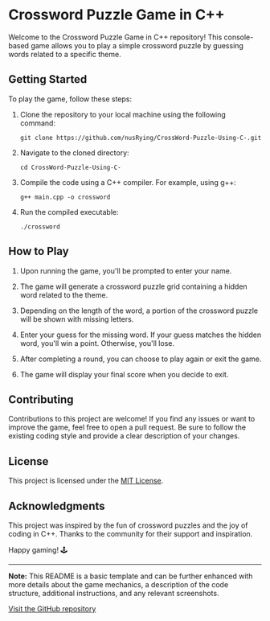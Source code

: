 
# Crossword Puzzle Game in C++

Welcome to the Crossword Puzzle Game in C++ repository! This console-based game allows you to play a simple crossword puzzle by guessing words related to a specific theme.

## Getting Started

To play the game, follow these steps:

1. Clone the repository to your local machine using the following command:
   ```
   git clone https://github.com/nusRying/CrossWord-Puzzle-Using-C-.git
   ```

2. Navigate to the cloned directory:
   ```
   cd CrossWord-Puzzle-Using-C-
   ```

3. Compile the code using a C++ compiler. For example, using g++:
   ```
   g++ main.cpp -o crossword
   ```

4. Run the compiled executable:
   ```
   ./crossword
   ```

## How to Play

1. Upon running the game, you'll be prompted to enter your name.

2. The game will generate a crossword puzzle grid containing a hidden word related to the theme.

3. Depending on the length of the word, a portion of the crossword puzzle will be shown with missing letters.

4. Enter your guess for the missing word. If your guess matches the hidden word, you'll win a point. Otherwise, you'll lose.

5. After completing a round, you can choose to play again or exit the game.

6. The game will display your final score when you decide to exit.

## Contributing

Contributions to this project are welcome! If you find any issues or want to improve the game, feel free to open a pull request. Be sure to follow the existing coding style and provide a clear description of your changes.

## License

This project is licensed under the [MIT License](LICENSE).

## Acknowledgments

This project was inspired by the fun of crossword puzzles and the joy of coding in C++. Thanks to the community for their support and inspiration.

Happy gaming! 🕹️

---

**Note:** This README is a basic template and can be further enhanced with more details about the game mechanics, a description of the code structure, additional instructions, and any relevant screenshots.

[Visit the GitHub repository](https://github.com/nusRying/CrossWord-Puzzle-Using-C-)
